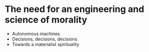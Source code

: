 # The need for an engineering and science of morality

* Autonomous machines
* Decisions, decisions, decisions
* Towards a materialist spirituality
